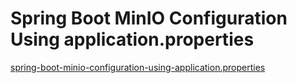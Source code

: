 # Spring Boot MinIO Configuration Using application.properties

<a href="https://www.tutorial-java.com/2025/05/spring-boot-minio-configuration-using_01425732550.html">spring-boot-minio-configuration-using-application.properties</a>